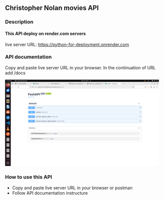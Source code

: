 ## Christopher Nolan movies API


### Description
#### This API deploy on render.com servers
live server URL: https://python-for-deployment.onrender.com


### API documentation

Copy and paste live server URL in your browser. In the continuation of URL add /docs

![documentation](https://github.com/FahimeMirveisi/Python_for_Deployment/blob/main/Christopher_Nolan_API_assignment3/Christopher_Nolan_API/movies_posters/docs.png)

### How to use this API

- Copy and paste live server URL in your browser or postman
- Follow API documentation instructure


